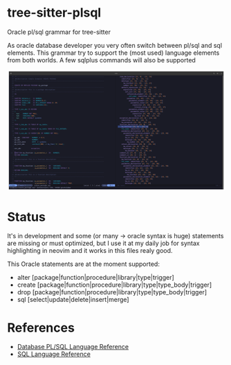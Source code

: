 # tree-sitter-plsql
Oracle pl/sql grammar for tree-sitter

As oracle database developer you very often switch between pl/sql and sql elements. This grammar try to support the (most used) language elements from both worlds.
A few sqlplus commands will also be supported


![screenshot nvim syntax highlighting](./img/screenshot_pks.png)


# Status
It's in development and some (or many -> oracle syntax is huge) statements are missing or must optimized, but I use it at my daily job for syntax highlighting in neovim and it works in this files realy good.

This Oracle statements are at the moment supported:
- alter [package|function|procedure|library|type|trigger]
- create [package|function|procedure|library|type|type_body|trigger]
- drop [package|function|procedure|library|type|type_body|trigger]
- sql [select|update|delete|insert|merge]


# References
* [Database PL/SQL Language Reference](https://docs.oracle.com/en/database/oracle/oracle-database/21/lnpls/index.html)
* [SQL Language Reference](https://docs.oracle.com/en/database/oracle/oracle-database/21/lnpls/index.html)
